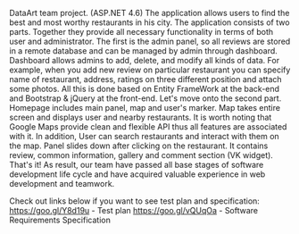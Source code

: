 DataArt team project. (ASP.NET 4.6)
The application allows users to find the best and most worthy restaurants in his city. The application consists of two parts. Together they provide all necessary functionality in terms of both user and administrator. The first is the admin panel, so all reviews are stored in a remote database and can be managed by admin through dashboard. Dashboard allows admins to add, delete, and modify all kinds of data. For example, when you add new review on particular restaurant you can specify name of restaurant, address, ratings on three different position and attach some photos. All this is done based on Entity FrameWork at the back-end and Bootstrap & jQuery at the front-end. Let's move onto the second part. Homepage includes main panel, map and user's marker. Map takes entire screen and displays user and nearby restaurants. It is worth noting that Google Maps provide clean and flexible API thus all features are associated with it. In addition, User can search restaurants and interact with them on the map. Panel slides down after clicking on the restaurant. It contains review, common information, gallery and comment section (VK widget). That's it!
 As result, our team have passed all base stages of software development life cycle and have acquired valuable experience in web development and teamwork.


Check out links below if you want to see test plan and specification:
https://goo.gl/Y8d19u - Test plan 
https://goo.gl/vQUqOa - Software Requirements Specification

